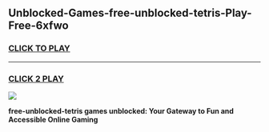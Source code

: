 
## Unblocked-Games-free-unblocked-tetris-Play-Free-6xfwo
<h3>
<a href="https://premium76.site?title=free-unblocked-tetris&ref=18A1">CLICK TO PLAY</a></h3>
<hr>

<h3>
<a href="https://premium76.site?title=free-unblocked-tetris&ref=18A1">CLICK 2 PLAY</a>
  
</h3>

<a href="https://premium76.site?title=free-unblocked-tetris&ref=18A1"><img src="https://clearcache.store/games.png"></a>


**free-unblocked-tetris games unblocked: Your Gateway to Fun and Accessible Online Gaming**
